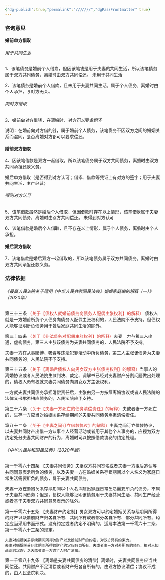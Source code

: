 ```yaml
---
{"dg-publish":true,"permalink":"///////","dgPassFrontmatter":true}
---
```


### 咨询意见

#### 婚前单方借取

###### 用于共同生活

1、该笔债务是婚前个人借款，但因该笔钱是用于夫妻的共同生活，所以该笔债务属于双方共同债务，离婚时由双方共同偿还。
未用于共同生活

2、该笔债务是婚前个人借款，且未用于夫妻共同生活，属于个人债务，离婚时由个人承担，与对方无关。

###### 向对方借取

3、婚前向对方借钱，在离婚时，对方可以要求偿还

说明：在婚前向对方借的钱，属于婚前个人债务，该笔债务不因双方之间的婚姻关系而混同，是否离婚对方都可以要求偿还。

#### 婚前双方借取

4、因该笔借款是双方一起借取，所以该笔债务属于双方共同债务，离婚时由双方共同承担还款义务。

婚后单方借取（是否得到对方认可；借条、借款等凭证上有对方的签字；用于夫妻共同生活、生产经营）

###### 得到对方认可
5、该笔借款虽然是婚后个人借取，但因借款时存在以上情形，该笔借款属于夫妻双方共同债务，离婚时由双方共同偿还。
未得到对方认可

6、该笔借款是婚后个人借取，且不存在以上情形，属于个人债务，离婚时由个人承担。

#### 婚后双方借取

7、该笔借款是婚后双方一起借取的，所以该笔债务属于双方共同债务，离婚时由双方共同承担还款义务。

### 法律依据

###### 《最高人民法院关于适用《中华人民共和国民法典》婚姻家庭编的解释（一）》（2020年）

第三十三条 <font color="#d83931">（关于【债权人就婚前债务向债务人配偶主张权利】的解释）</font> 债权人就是一方婚前所负个人债务向债务人配偶主张权利的，人民法院不予支持。但债权人能够证明所负债务用于婚后家庭共同生活的除外。

第三十四条 <font color="#d83931">（关于【非法债务对配偶主张权利】的解释）</font>夫妻一方与第三人串通，虚构债务，第三人主张该债务为夫妻共同债务的，人民法院不予支持。

夫妻一方在从事赌博、吸毒等违法犯罪活动中所负债务，第三人主张该债务为夫妻共同债务的，人民法院不予支持。

第三十五条<font color="#d83931"> （关于【离婚后债权人向男女双方主张债务权利】的解释）</font>当事人的离婚协议或者人民法院生效判决、裁定、调解书已经对夫妻财产分割问题做出处理的，债权人仍有权就夫妻共同债务向男女双方主张权利。

一方就夫妻共同债务承担清偿责任后，主张由另一方按照离婚协议或者人民法院的法律文书承担相应债务的，人民法院应予支持。

第三十六条 <font color="#d83931">（关于【夫妻一方死亡的债务清偿责任】的解释）</font>夫或者妻一方死亡的，生存一方应当对婚姻关系存续期间的夫妻共同债务承担清偿责任。

第八十二条<font color="#d83931"> （关于【夫妻之间订立借款协议】的解释）</font>夫妻之间订立借款协议，以夫妻共同财产出借一方从事个人经营活动或者用于其他个人事务的，应视为双方约定处分夫妻共同财产的行为，离婚时可以按照借款协议的约定处理。

###### 《中华人民共和国民法典》（2020年版）

第一千零六十四条 【夫妻共同债务】夫妻双方共同签名或者夫妻一方事后追认等共同同意表示所负的债务，以及夫妻一方在婚姻关系存续期间以个人名义为家庭日常生活需要所负的债务，属于夫妻共同债务。

夫妻一方在婚姻关系存续期间以个人名义超出家庭日常生活需要所负的债务，不属于夫妻共同债务；但是，债权人能够证明该债务用于夫妻共同生活、共同生产经营或者基于夫妻双方共同意思表示的除外。

第一千零六十五条 【夫妻财产约定制】男女双方可以约定婚姻关系存续期间所得的财产以及婚前财产归各自所有、共同所有或者部分各自所有、部分共同所有。约定应当采用书面形式。没有约定或者约定不明确的，适用本法第一千零六十二条、第一千零六十三条的规定。

	夫妻对婚姻关系存续期间所得的财产以及婚前财产的约定，对双方具有约束力。
	夫妻对婚姻关系存续期间所得的财产约定归各自所有，夫或者妻一方对外所负的债务，相对人知道该约定的，以夫或者妻一方的个人财产清偿。

第一千零八十九条 【离婚是夫妻共同债务的清偿】离婚时，夫妻共同债务应当共同偿还。共同财产不足清偿或者财产归各自所有的，由双方协议清偿；协议不成的，由人民法院判决。